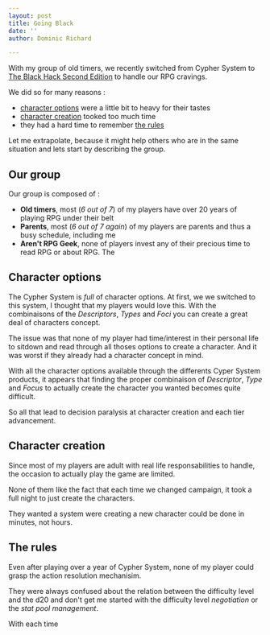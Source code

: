 ```yaml
---
layout: post
title: Going Black
date: ''
author: Dominic Richard

---
```


With my group of old timers, we recently switched from Cypher System to [The Black Hack Second Edition](https://www.drivethrurpg.com/product/255088/The-Black-Hack-Second-Edition) to handle our RPG cravings. 

We did so for many reasons :
* [character options](#character-options) were a little bit to heavy for their tastes
* [character creation](#character-creation) tooked too much time
* they had a hard time to remember [the rules](#the-rules)

Let me extrapolate, because it might help others who are in the same situation and lets start by describing the group.

## Our group

Our group is composed of : 

* **Old timers**, most (_6 out of 7_) of my players have over 20 years of playing RPG under their belt
* **Parents**, most (_6 out of 7 again_) of my players are parents and thus a busy schedule, including me
* **Aren't RPG Geek**, none of players invest any of their precious time to read RPG or about RPG. The 

## Character options

The Cypher System is _full_ of character options. At first, we we switched to this system, I thought that my players would love this. With the combinaisons of the _Descriptors_, _Types_ and _Foci_ you can create a great deal of characters concept.

The issue was that none of my player had time/interest in their personal life to sitdown and read through all thoses options to create a character.  And it was worst if they already had a character concept in mind.

With all the character options available through the differents Cyper System products, it appears that finding the proper combinaison of _Descriptor_, _Type_ and _Focus_ to actually create the character you wanted becomes quite difficult.

So all that lead to decision paralysis at character creation and each tier advancement. 

## Character creation

Since most of my players are adult with real life responsabilities to handle, the occasion to actually play the game are limited. 

None of them like the fact that each time we changed campaign, it took a full night to just create the characters.

They wanted a system were creating a new character could be done in minutes, not hours. 

## The rules 

Even after playing over a year of Cypher System, none of my player could grasp the action resolution mechanisim.

They were always confused about the relation between the difficulty level and the d20 and don't get me started with the difficulty level _negotiation_ or the _stat pool management_.

With each time 
<!--stackedit_data:
eyJwcm9wZXJ0aWVzIjoidGl0bGU6IEdvaW5nIEJsYWNrXG4iLC
JoaXN0b3J5IjpbMTY5NTU4Mzk4NywxODYxMTE4MTA1XX0=
-->
